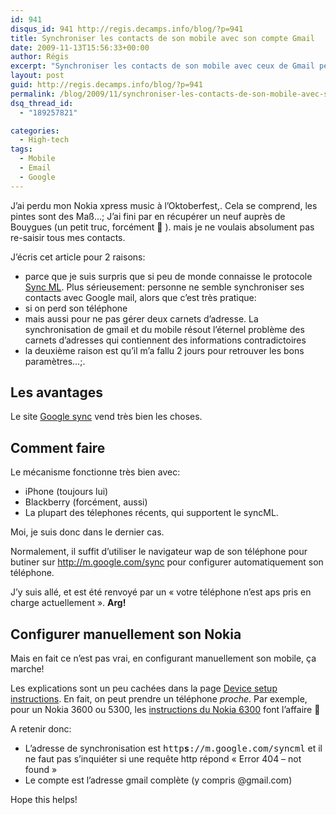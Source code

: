 ```yaml
---
id: 941
disqus_id: 941 http://regis.decamps.info/blog/?p=941
title: Synchroniser les contacts de son mobile avec son compte Gmail
date: 2009-11-13T15:56:33+00:00
author: Régis
excerpt: "Synchroniser les contacts de son mobile avec ceux de Gmail peut s'avérer très précieux quand on perd son mobile..."
layout: post
guid: http://regis.decamps.info/blog/?p=941
permalink: /blog/2009/11/synchroniser-les-contacts-de-son-mobile-avec-son-compte-gmail/
dsq_thread_id:
  - "189257821"

categories:
  - High-tech
tags:
  - Mobile
  - Email
  - Google
---
```

J’ai perdu mon Nokia xpress music à l’Oktoberfest,. Cela se comprend, les pintes sont des Maß…; J’ai fini par en récupérer un neuf auprès de Bouygues (un petit truc, forcément 🙁 ). mais je ne voulais absolument pas re-saisir tous mes contacts. 

J’écris cet article pour 2 raisons:

  * parce que je suis surpris que si peu de monde connaisse le protocole [Sync ML](http://fr.wikipedia.org/wiki/SyncML). Plus sérieusement: personne ne semble synchroniser ses contacts avec Google mail, alors que c’est très pratique: 
  * si on perd son téléphone
  * mais aussi pour ne pas gérer deux carnets d’adresse. La synchronisation de gmail et du mobile résout l’éternel problème des carnets d’adresses qui contiennent des informations contradictoires
  * la deuxième raison est qu’il m’a fallu 2 jours pour retrouver les bons paramètres…;.

## Les avantages

Le site [Google sync](http://www.google.com/mobile/products/sync.html) vend très bien les choses.
  


## Comment faire

Le mécanisme fonctionne très bien avec:

  * iPhone (toujours lui)
  * Blackberry (forcément, aussi)
  * La plupart des télephones récents, qui supportent le syncML.

Moi, je suis donc dans le dernier cas.

Normalement, il suffit d’utiliser le navigateur wap de son téléphone pour butiner sur http://m.google.com/sync pour configurer automatiquement son téléphone.

J’y suis allé, et est été renvoyé par un « votre téléphone n’est aps pris en charge actuellement ». **Arg!**

## Configurer manuellement son Nokia

Mais en fait ce n’est pas vrai, en configurant manuellement son mobile, ça marche!

Les explications sont un peu cachées dans la page [Device setup instructions](http://www.google.com/support/mobile/bin/topic.py?topic=22181). En fait, on peut prendre un téléphone _proche_. Par exemple, pour un Nokia 3600 ou 5300, les [instructions du Nokia 6300](http://www.google.com/support/mobile/bin/answer.py?hl=en&answer=98265) font l’affaire 🙂

A retenir donc:

  * L’adresse de synchronisation est <tt>http<strong>s</strong>://m.google.com/syncml</tt> et il ne faut pas s’inquiéter si une requête http répond « Error 404 – not found »
  * Le compte est l’adresse gmail complète (y compris @gmail.com)

Hope this helps!
